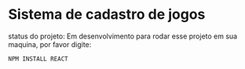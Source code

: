 <h1>Sistema de cadastro de jogos </h1>
status do projeto: Em desenvolvimento
 para rodar esse projeto em sua maquina, por favor digite:

```
NPM INSTALL REACT
```
